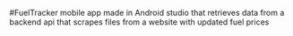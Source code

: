#FuelTracker
mobile app made in Android studio that retrieves data from a backend api that scrapes files from a website with updated fuel prices
